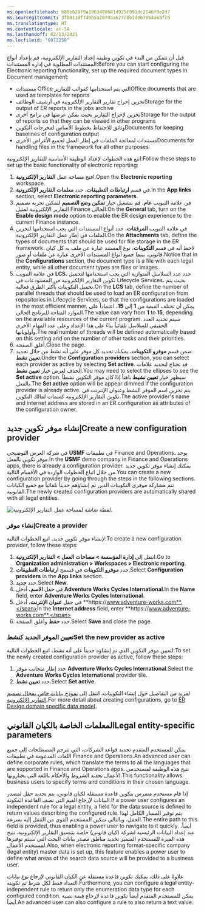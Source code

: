 ```yaml
---
ms.openlocfilehash: b88e629f9a1963408681d925f091dc2146f9e2d7
ms.sourcegitcommit: 3f08118ff49b5a2079aa627c8b1d967564a68fc9
ms.translationtype: HT
ms.contentlocale: ar-SA
ms.lasthandoff: 02/13/2021
ms.locfileid: "6072250"
---
```

<span data-ttu-id="5e224-101">قبل أن تتمكن من البدء في تكوين وظيفة إعداد التقارير الإلكترونية، قم بإعداد أنواع المستندات المطلوبة في إدارة المستندات:</span><span class="sxs-lookup"><span data-stu-id="5e224-101">Before you can start configuring the Electronic reporting functionality, set up the required document types in Document management:</span></span>

- <span data-ttu-id="5e224-102">مستندات Office التي يتم استخدامها كقوالب للتقارير</span><span class="sxs-lookup"><span data-stu-id="5e224-102">Office documents that are used as templates for reports</span></span>
- <span data-ttu-id="5e224-103">تخزين إخراج تقارير التقارير الإلكترونية في أرشيف الوظائف</span><span class="sxs-lookup"><span data-stu-id="5e224-103">Storage for the output of ER reports in the jobs archive</span></span>
- <span data-ttu-id="5e224-104">تخزين لإخراج التقارير بحيث يمكن عرضها في برامج أخرى</span><span class="sxs-lookup"><span data-stu-id="5e224-104">Storage for the output of reports so that they can be viewed in other programs</span></span>
- <span data-ttu-id="5e224-105">وثائق للاحتفاظ بخطوط الأساس لمخرجات التكوين</span><span class="sxs-lookup"><span data-stu-id="5e224-105">Documents for keeping baselines of configuration output</span></span>
- <span data-ttu-id="5e224-106">مستندات لمعالجة الملفات في إطار العمل لجميع الأغراض الأخرى</span><span class="sxs-lookup"><span data-stu-id="5e224-106">Documents for handling files in the framework for all other purposes</span></span>

<span data-ttu-id="5e224-107">اتبع هذه الخطوات لإعداد الوظيفة الأساسية للتقارير الإلكترونية:</span><span class="sxs-lookup"><span data-stu-id="5e224-107">Follow these steps to set up the basic functionality of electronic reporting:</span></span>

1. <span data-ttu-id="5e224-108">افتح مساحة عمل **التقارير الإلكترونية**.</span><span class="sxs-lookup"><span data-stu-id="5e224-108">Open the **Electronic reporting** workspace.</span></span>
2. <span data-ttu-id="5e224-109">في قسم **ارتباطات التطبيقات**، حدد **معلمات التقارير الإلكترونية**.</span><span class="sxs-lookup"><span data-stu-id="5e224-109">In the **App links** section, select **Electronic reporting parameters**.</span></span>
3. <span data-ttu-id="5e224-110">في علامة التبويب **عام**، قم بتشغيل خيار **تمكين وضع التصميم** لتمكين تجربة تصميم التقارير الإلكترونية لمثيل Finance الحالي.</span><span class="sxs-lookup"><span data-stu-id="5e224-110">On the **General** tab, turn on the **Enable design mode** option to enable the ER design experience to the current Finance instance.</span></span>
4. <span data-ttu-id="5e224-111">في علامة التبويب **المرفقات**، حدد أنواع المستندات التي يجب استخدامها لتخزين الملفات في إطار عمل التقارير الإلكترونية.</span><span class="sxs-lookup"><span data-stu-id="5e224-111">On the **Attachments** tab, define the types of documents that should be used for file storage in the ER framework.</span></span> <span data-ttu-id="5e224-112">لاحظ أنه في قسم **التكوينات**، نوع المستند عبارة عن ملف به كل كيان قانوني، بينما جميع أنواع المستندات الأخرى عبارة عن ملفات أو صور.</span><span class="sxs-lookup"><span data-stu-id="5e224-112">Notice that in the **Configurations** section, the document type is a file with each legal entity, while all other document types are files or images.</span></span>  
5. <span data-ttu-id="5e224-113">في علامة التبويب **LCS**، حدد عدد السلاسل المتوازية التي يجب استخدامها لتحميل تكوين التقارير الإلكترونية من المستودعات في Lifecycle Services، بحيث يتم تحميل التكوينات بأكثر الطرق فعالية.</span><span class="sxs-lookup"><span data-stu-id="5e224-113">On the **LCS** tab, define the number of parallel threads that should be used to load an ER configuration from repositories in Lifecycle Services, so that the configurations are loaded in the most efficient manner.</span></span> <span data-ttu-id="5e224-114">يمكن أن تختلف القيمة من **1** إلى **15**، اعتماداً على الموارد المتاحة للبرنامج الحالي.</span><span class="sxs-lookup"><span data-stu-id="5e224-114">The value can vary from **1** to **15**, depending on the available resources of the current program.</span></span> <span data-ttu-id="5e224-115">سيتم تحديد العدد الحقيقي للسلاسل تلقائياً بناءً على هذا الإعداد وعلى عدد المهام الأخرى وأولوياتها.</span><span class="sxs-lookup"><span data-stu-id="5e224-115">The real number of threads will be defined automatically based on this setting and on the number of other tasks and their priorities.</span></span>
6. <span data-ttu-id="5e224-116">أغلق الصفحة.</span><span class="sxs-lookup"><span data-stu-id="5e224-116">Close the page.</span></span>
7. <span data-ttu-id="5e224-117">ضمن قسم **موفرو التكوينات**، يمكنك تحديد كل موفر على أنه نشط من خلال تحديد **تعيين نشط**.</span><span class="sxs-lookup"><span data-stu-id="5e224-117">Under the **Configuration providers** section, you can select each provider as active by selecting **Set active**.</span></span> <span data-ttu-id="5e224-118">قد تحتاج لتحديد علامات الحذف لعرض خيار **تعيين نشط**.</span><span class="sxs-lookup"><span data-stu-id="5e224-118">You may need to select the ellipses to see the **Set active** option.</span></span> <span data-ttu-id="5e224-119">سيظهر خيار **تعيين نشيط** باهتاً إذا كان موفر التكوين نشطاً بالفعل.</span><span class="sxs-lookup"><span data-stu-id="5e224-119">The **Set active** option will be appear dimmed if the configuration provider is already active.</span></span> <span data-ttu-id="5e224-120">يتم تخزين اسم الموفر النشط وعنوان الإنترنت في تكوين التقارير الإلكترونية كسمات لمالك التكوين.</span><span class="sxs-lookup"><span data-stu-id="5e224-120">The active provider's name and internet address are stored in an ER configuration as attributes of the configuration owner.</span></span>


## <a name="create-a-new-configuration-provider"></a><span data-ttu-id="5e224-121">إنشاء موفر تكوين جديد</span><span class="sxs-lookup"><span data-stu-id="5e224-121">Create a new configuration provider</span></span>

<span data-ttu-id="5e224-122">في شركة العرض التوضيحي **USMF** في تطبيقات Finance and Operations، يوجد موفر تكوين بالفعل.</span><span class="sxs-lookup"><span data-stu-id="5e224-122">In the **USMF** demo company in Finance and Operations apps, there is already a configuration provider.</span></span> <span data-ttu-id="5e224-123">يمكنك إنشاء موفر تكوين جديد من خلال اتباع الخطوات الواردة في الأقسام التالية.</span><span class="sxs-lookup"><span data-stu-id="5e224-123">You can create a new configuration provider by going through the steps in the following sections.</span></span> <span data-ttu-id="5e224-124">تتم مشاركة موفري التكوينات الذين تم إنشاؤهم حديثاً تلقائياً مع جميع الكيانات القانونية.</span><span class="sxs-lookup"><span data-stu-id="5e224-124">The newly created configuration providers are automatically shared with all legal entities.</span></span>

![لقطة شاشة لمساحة عمل التقارير الإلكترونية.](../media/electronic-reporting-workspace.png)
    
### <a name="create-a-provider"></a><span data-ttu-id="5e224-126">إنشاء موفر</span><span class="sxs-lookup"><span data-stu-id="5e224-126">Create a provider</span></span>

<span data-ttu-id="5e224-127">لإنشاء موفر تكوين جديد، اتبع الخطوات التالية:</span><span class="sxs-lookup"><span data-stu-id="5e224-127">To create a new configuration provider, follow these steps:</span></span>

1. <span data-ttu-id="5e224-128">انتقل إلى **إدارة المؤسسة > مساحات العمل > التقارير الإلكترونية**.</span><span class="sxs-lookup"><span data-stu-id="5e224-128">Go to **Organization administration > Workspaces > Electronic reporting**.</span></span>
2. <span data-ttu-id="5e224-129">حدد **موفرو التكوينات** في قسمح **ارتباطات التطبيقات**.</span><span class="sxs-lookup"><span data-stu-id="5e224-129">Select **Configuration providers** in the **App links** section.</span></span>
3. <span data-ttu-id="5e224-130">حدد **جديد**.</span><span class="sxs-lookup"><span data-stu-id="5e224-130">Select **New**.</span></span>
4. <span data-ttu-id="5e224-131">في حقل **الاسم**، أدخل **Adventure Works Cycles International**.</span><span class="sxs-lookup"><span data-stu-id="5e224-131">In the **Name** field, enter **Adventure Works Cycles International**.</span></span>
5. <span data-ttu-id="5e224-132">في حقل **عنوان الإنترنت**، أدخل **https:\//www.adventure-works.com**.</span><span class="sxs-lookup"><span data-stu-id="5e224-132">In the **Internet address** field, enter **https:\//www.adventure-works.com**.</span></span>
6. <span data-ttu-id="5e224-133">حدد **حفظ** وأغلق الصفحة.</span><span class="sxs-lookup"><span data-stu-id="5e224-133">Select **Save** and close the page.</span></span>

### <a name="set-the-new-provider-as-active"></a><span data-ttu-id="5e224-134">تعيين الموفر الجديد كنشط</span><span class="sxs-lookup"><span data-stu-id="5e224-134">Set the new provider as active</span></span>

<span data-ttu-id="5e224-135">لتعيين موفر التكوين الذي تم إنشاؤه حديثاً على أنه نشط، اتبع الخطوات التالية:</span><span class="sxs-lookup"><span data-stu-id="5e224-135">To set the newly created configuration provider as active, follow these steps:</span></span> 

1. <span data-ttu-id="5e224-136">حدد إطار متجانب موفر **Adventure Works Cycles International**.</span><span class="sxs-lookup"><span data-stu-id="5e224-136">Select the **Adventure Works Cycles International** provider tile.</span></span>
1. <span data-ttu-id="5e224-137">حدد **تعيين نشط**.</span><span class="sxs-lookup"><span data-stu-id="5e224-137">Select **Set active**.</span></span>

<span data-ttu-id="5e224-138">لمزيد من التفاصيل حول إنشاء التكوينات، انتقل إلى [نموذج بيانات خاص بمجال تصميم التقارير الإلكترونية](https://docs.microsoft.com/dynamics365/fin-ops-core/dev-itpro/analytics/tasks/er-design-domain-specific-data-model-2016-11?toc=/dynamics365/commerce/toc.json/?azure-portal=true).</span><span class="sxs-lookup"><span data-stu-id="5e224-138">For more detail about creating configurations, go to [ER Design domain specific data model](https://docs.microsoft.com/dynamics365/fin-ops-core/dev-itpro/analytics/tasks/er-design-domain-specific-data-model-2016-11?toc=/dynamics365/commerce/toc.json/?azure-portal=true).</span></span>

## <a name="legal-entity-specific-parameters"></a><span data-ttu-id="5e224-139">المعلمات الخاصة بالكيان القانوني</span><span class="sxs-lookup"><span data-stu-id="5e224-139">Legal entity-specific parameters</span></span>

<span data-ttu-id="5e224-140">يمكن للمستخدم المتقدم تحديد قواعد الشركات، التي تترجم المصطلحات إلى جميع اللغات المدعومة في تطبيقات Finance and Operations.</span><span class="sxs-lookup"><span data-stu-id="5e224-140">An advanced user can define corporate rules, which translate the terms to all the languages that are supported in Finance and Operations apps.</span></span> <span data-ttu-id="5e224-141">تتيح هذه الوظيفة لمستخدمي الأعمال تحديد الشروط والأحكام باللغة التي يختارونها.</span><span class="sxs-lookup"><span data-stu-id="5e224-141">This functionality allows business users to specify terms and conditions in their chosen language.</span></span>

<span data-ttu-id="5e224-142">إذا قام مستخدم متمرس بتكوين قاعدة مستقلة لكيان قانوني، يتم تحديد حقل لمصدر البيانات لإرجاع القيم التي تصف القاعدة المكونة.</span><span class="sxs-lookup"><span data-stu-id="5e224-142">If a power user configures an independent rule for a legal entity, a field for the data source is defined to return values describing the configured rule.</span></span> <span data-ttu-id="5e224-143">يتم توفير المسار الكامل لهذا الحقل، وبالتالي تمكين المستخدم القوي من التنقل إليه بسرعة.</span><span class="sxs-lookup"><span data-stu-id="5e224-143">The entire path to this field is provided, thus enabling a power user to navigate to it quickly.</span></span> <span data-ttu-id="5e224-144">أيضاً، عند إعداد البيانات الرئيسية لشركة (كيان قانوني) خاصة بتنسيق التقارير الإلكترونية، تتيح هذه الميزة للمستخدم المتميز تحديد مناطق مصدر بيانات البحث التي سيتم توفيرها لمستخدم الأعمال.</span><span class="sxs-lookup"><span data-stu-id="5e224-144">Also, when electronic reporting format-specific company (legal entity) master data is set up, this feature enables a power user to define what areas of the search data source will be provided to a business user.</span></span>

<span data-ttu-id="5e224-145">علاوةً على ذلك، يمكنك تكوين قاعدة مستقلة عن الكيان القانوني لإرجاع نوع بيانات التعداد فقط لكل شرط تم تكوينه.</span><span class="sxs-lookup"><span data-stu-id="5e224-145">Furthermore, you can configure a legal entity-independent rule to return only the enumeration data type for each configured condition.</span></span> <span data-ttu-id="5e224-146">يمكن للمستخدم المتقدم أيضاً تكوين قاعدة لإرجاع قيمة نصية أيضاً.</span><span class="sxs-lookup"><span data-stu-id="5e224-146">An advanced user can also configure a rule to also return a text value.</span></span>

